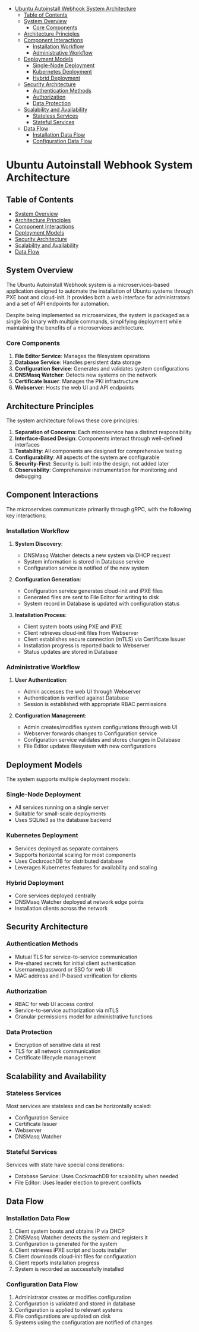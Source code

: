 <!-- START doctoc generated TOC please keep comment here to allow auto update -->
<!-- DON'T EDIT THIS SECTION, INSTEAD RE-RUN doctoc TO UPDATE -->

- [Ubuntu Autoinstall Webhook System Architecture](#ubuntu-autoinstall-webhook-system-architecture)
  - [Table of Contents](#table-of-contents)
  - [System Overview](#system-overview)
    - [Core Components](#core-components)
  - [Architecture Principles](#architecture-principles)
  - [Component Interactions](#component-interactions)
    - [Installation Workflow](#installation-workflow)
    - [Administrative Workflow](#administrative-workflow)
  - [Deployment Models](#deployment-models)
    - [Single-Node Deployment](#single-node-deployment)
    - [Kubernetes Deployment](#kubernetes-deployment)
    - [Hybrid Deployment](#hybrid-deployment)
  - [Security Architecture](#security-architecture)
    - [Authentication Methods](#authentication-methods)
    - [Authorization](#authorization)
    - [Data Protection](#data-protection)
  - [Scalability and Availability](#scalability-and-availability)
    - [Stateless Services](#stateless-services)
    - [Stateful Services](#stateful-services)
  - [Data Flow](#data-flow)
    - [Installation Data Flow](#installation-data-flow)
    - [Configuration Data Flow](#configuration-data-flow)

<!-- END doctoc generated TOC please keep comment here to allow auto update -->

# Ubuntu Autoinstall Webhook System Architecture

## Table of Contents

- [System Overview](#system-overview)
- [Architecture Principles](#architecture-principles)
- [Component Interactions](#component-interactions)
- [Deployment Models](#deployment-models)
- [Security Architecture](#security-architecture)
- [Scalability and Availability](#scalability-and-availability)
- [Data Flow](#data-flow)

## System Overview

The Ubuntu Autoinstall Webhook system is a microservices-based application
designed to automate the installation of Ubuntu systems through PXE boot and
cloud-init. It provides both a web interface for administrators and a set of API
endpoints for automation.

Despite being implemented as microservices, the system is packaged as a single
Go binary with multiple commands, simplifying deployment while maintaining the
benefits of a microservices architecture.

### Core Components

1. **File Editor Service**: Manages the filesystem operations
2. **Database Service**: Handles persistent data storage
3. **Configuration Service**: Generates and validates system configurations
4. **DNSMasq Watcher**: Detects new systems on the network
5. **Certificate Issuer**: Manages the PKI infrastructure
6. **Webserver**: Hosts the web UI and API endpoints

## Architecture Principles

The system architecture follows these core principles:

1. **Separation of Concerns**: Each microservice has a distinct responsibility
2. **Interface-Based Design**: Components interact through well-defined
   interfaces
3. **Testability**: All components are designed for comprehensive testing
4. **Configurability**: All aspects of the system are configurable
5. **Security-First**: Security is built into the design, not added later
6. **Observability**: Comprehensive instrumentation for monitoring and debugging

## Component Interactions

The microservices communicate primarily through gRPC, with the following key
interactions:

### Installation Workflow

1. **System Discovery**:
   - DNSMasq Watcher detects a new system via DHCP request
   - System information is stored in Database service
   - Configuration service is notified of the new system

2. **Configuration Generation**:
   - Configuration service generates cloud-init and iPXE files
   - Generated files are sent to File Editor for writing to disk
   - System record in Database is updated with configuration status

3. **Installation Process**:
   - Client system boots using PXE and iPXE
   - Client retrieves cloud-init files from Webserver
   - Client establishes secure connection (mTLS) via Certificate Issuer
   - Installation progress is reported back to Webserver
   - Status updates are stored in Database

### Administrative Workflow

1. **User Authentication**:
   - Admin accesses the web UI through Webserver
   - Authentication is verified against Database
   - Session is established with appropriate RBAC permissions

2. **Configuration Management**:
   - Admin creates/modifies system configurations through web UI
   - Webserver forwards changes to Configuration service
   - Configuration service validates and stores changes in Database
   - File Editor updates filesystem with new configurations

## Deployment Models

The system supports multiple deployment models:

### Single-Node Deployment

- All services running on a single server
- Suitable for small-scale deployments
- Uses SQLite3 as the database backend

### Kubernetes Deployment

- Services deployed as separate containers
- Supports horizontal scaling for most components
- Uses CockroachDB for distributed database
- Leverages Kubernetes features for availability and scaling

### Hybrid Deployment

- Core services deployed centrally
- DNSMasq Watcher deployed at network edge points
- Installation clients across the network

## Security Architecture

### Authentication Methods

- Mutual TLS for service-to-service communication
- Pre-shared secrets for initial client authentication
- Username/password or SSO for web UI
- MAC address and IP-based verification for clients

### Authorization

- RBAC for web UI access control
- Service-to-service authorization via mTLS
- Granular permissions model for administrative functions

### Data Protection

- Encryption of sensitive data at rest
- TLS for all network communication
- Certificate lifecycle management

## Scalability and Availability

### Stateless Services

Most services are stateless and can be horizontally scaled:

- Configuration Service
- Certificate Issuer
- Webserver
- DNSMasq Watcher

### Stateful Services

Services with state have special considerations:

- Database Service: Uses CockroachDB for scalability when needed
- File Editor: Uses leader election to prevent conflicts

## Data Flow

### Installation Data Flow

1. Client system boots and obtains IP via DHCP
2. DNSMasq Watcher detects the system and registers it
3. Configuration is generated for the system
4. Client retrieves iPXE script and boots installer
5. Client downloads cloud-init files for configuration
6. Client reports installation progress
7. System is recorded as successfully installed

### Configuration Data Flow

1. Administrator creates or modifies configuration
2. Configuration is validated and stored in database
3. Configuration is applied to relevant systems
4. File configurations are updated on disk
5. Systems using the configuration are notified of changes
